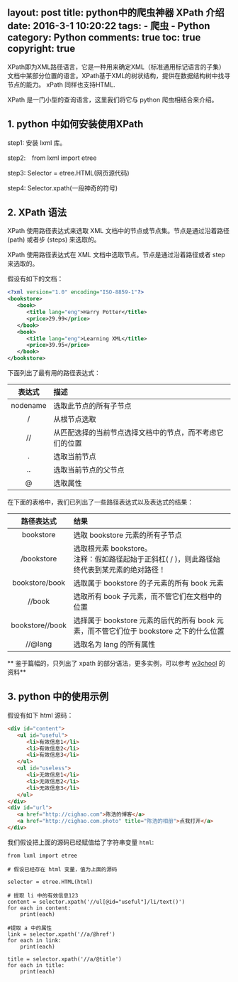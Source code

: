 layout: post
title: python中的爬虫神器 XPath 介绍
date: 2016-3-1 10:20:22
tags: 
	- 爬虫
	- Python
category: Python
comments: true
toc: true
copyright: true
---

XPath即为XML路径语言，它是一种用来确定XML（标准通用标记语言的子集）文档中某部分位置的语言。XPath基于XML的树状结构，提供在数据结构树中找寻节点的能力。 xPath 同样也支持HTML.

XPath 是一门小型的查询语言，这里我们将它与 python 爬虫相结合来介绍。

<!--more-->

## **1. python 中如何安装使用XPath** ##

step1: 安装 lxml 库。

step2:　from lxml import etree

step3: Selector = etree.HTML(网页源代码)

step4: Selector.xpath(一段神奇的符号)

## **2. XPath 语法** ##

XPath 使用路径表达式来选取 XML 文档中的节点或节点集。节点是通过沿着路径 (path) 或者步 (steps) 来选取的。

XPath 使用路径表达式在 XML 文档中选取节点。节点是通过沿着路径或者 step 来选取的。

假设有如下的文档：

```xml
<?xml version="1.0" encoding="ISO-8859-1"?>
<bookstore>
   <book>
      <title lang="eng">Harry Potter</title>
      <price>29.99</price>
   </book>
   <book>
      <title lang="eng">Learning XML</title>
      <price>39.95</price>
   </book>
</bookstore>
```

下面列出了最有用的路径表达式：

|表达式|	描述|
|:--:|:--|
|nodename	|选取此节点的所有子节点|
|/	|从根节点选取|
|//	|从匹配选择的当前节点选择文档中的节点，而不考虑它们的位置|
|.	|选取当前节点|
|..	|选取当前节点的父节点|
|@	|选取属性|

在下面的表格中，我们已列出了一些路径表达式以及表达式的结果：

|路径表达式|	结果|
|:--:|:--|
|bookstore	| 选取 bookstore 元素的所有子节点|
|/bookstore	|选取根元素 bookstore。</br>注释：假如路径起始于正斜杠( / )，则此路径始终代表到某元素的绝对路径！|
|bookstore/book|	选取属于 bookstore 的子元素的所有 book 元素|
|//book	| 选取所有 book 子元素，而不管它们在文档中的位置|
|bookstore//book |	选择属于 bookstore 元素的后代的所有 book 元素，而不管它们位于 bookstore 之下的什么位置|
|//@lang	| 选取名为 lang 的所有属性|

**
鉴于篇幅的，只列出了 xpath 的部分语法，更多实例，可以参考 [w3chool](http://www.w3school.com.cn/xpath/xpath_syntax.asp) 的资料**

## **3. python 中的使用示例** ##

假设有如下 html 源码：
```html
<div id="content">   
   <ul id="useful">
      <li>有效信息1</li>
      <li>有效信息2</li>
      <li>有效信息3</li>
   </ul>
   <ul id="useless">
      <li>无效信息1</li>
      <li>无效信息2</li>
      <li>无效信息3</li>
   </ul>
</div>
<div id="url">
   <a href="http://cighao.com">陈浩的博客</a>
   <a href="http://cighao.com.photo" title="陈浩的相册">点我打开</a>
</div>
```

我们假设把上面的源码已经赋值给了字符串变量 `html`:

```
from lxml import etree

# 假设已经存在 html 变量，值为上面的源码

selector = etree.HTML(html)

# 提取 li 中的有效信息123
content = selector.xpath('//ul[@id="useful"]/li/text()')
for each in content:
    print(each)

#提取 a 中的属性
link = selector.xpath('//a/@href')
for each in link:
    print(each)

title = selector.xpath('//a/@title')
for each in title:
    print(each)

```
